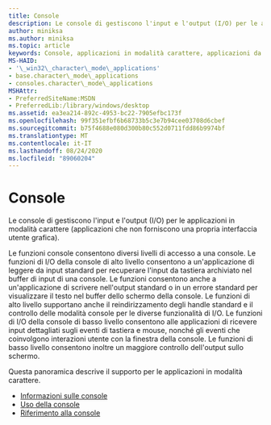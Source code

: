 ```yaml
---
title: Console
description: Le console di gestiscono l'input e l'output (I/O) per le applicazioni in modalità carattere (applicazioni che non forniscono una propria interfaccia utente grafica).
author: miniksa
ms.author: miniksa
ms.topic: article
keywords: Console, applicazioni in modalità carattere, applicazioni da riga di comando, applicazioni Terminal, API console
MS-HAID:
- '\_win32\_character\_mode\_applications'
- base.character\_mode\_applications
- consoles.character\_mode\_applications
MSHAttr:
- PreferredSiteName:MSDN
- PreferredLib:/library/windows/desktop
ms.assetid: ea3ea214-892c-4953-bc22-7905efbc173f
ms.openlocfilehash: 99f351efbf6b68733b5c3e7b94cee03708d6cbef
ms.sourcegitcommit: b75f4688e080d300b80c552d0711fdd86b9974bf
ms.translationtype: MT
ms.contentlocale: it-IT
ms.lasthandoff: 08/24/2020
ms.locfileid: "89060204"
---
```

# <a name="consoles"></a>Console


Le console di gestiscono l'input e l'output (I/O) per le applicazioni in modalità carattere (applicazioni che non forniscono una propria interfaccia utente grafica).

Le funzioni console consentono diversi livelli di accesso a una console. Le funzioni di I/O della console di alto livello consentono a un'applicazione di leggere da input standard per recuperare l'input da tastiera archiviato nel buffer di input di una console. Le funzioni consentono anche a un'applicazione di scrivere nell'output standard o in un errore standard per visualizzare il testo nel buffer dello schermo della console. Le funzioni di alto livello supportano anche il reindirizzamento degli handle standard e il controllo delle modalità console per le diverse funzionalità di I/O. Le funzioni di I/O della console di basso livello consentono alle applicazioni di ricevere input dettagliati sugli eventi di tastiera e mouse, nonché gli eventi che coinvolgono interazioni utente con la finestra della console. Le funzioni di basso livello consentono inoltre un maggiore controllo dell'output sullo schermo.

Questa panoramica descrive il supporto per le applicazioni in modalità carattere.

- [Informazioni sulle console](about-character-mode-applications.md)
- [Uso della console](using-the-console.md)
- [Riferimento alla console](console-reference.md)

 

 




